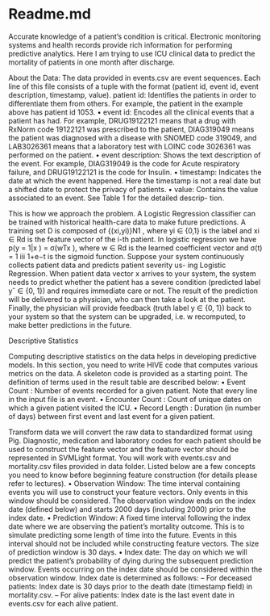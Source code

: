 # Readme.md
Accurate knowledge of a patient’s condition is critical. Electronic monitoring systems and health records provide rich information for performing predictive analytics. Here I am trying to  use ICU clinical data to predict the mortality of patients in one month after discharge.

About the Data:
The data provided in events.csv are event sequences. Each line of this file consists of a tuple with the format (patient id, event id, event description, timestamp, value).
patient id: Identifies the patients in order to differentiate them from others. For example, the patient in the example above has patient id 1053.
• event id: Encodes all the clinical events that a patient has had. For example, DRUG19122121 means that a drug with RxNorm code 19122121 was prescribed to the patient, DIAG319049 means the patient was diagnosed with a disease with SNOMED code 319049, and LAB3026361 means that a laboratory test with LOINC code 3026361 was performed on the patient.
• event description: Shows the text description of the event. For example, DIAG319049 is the code for Acute respiratory failure, and DRUG19122121 is the code for Insulin.
• timestamp: Indicates the date at which the event happened. Here the timestamp is not a real date but a shifted date to protect the privacy of patients.
• value: Contains the value associated to an event. See Table 1 for the detailed descrip- tion.

This is how we approach the problem.
A Logistic Regression classifier can be trained with historical health-care data to make future predictions. A training set D is composed of {(xi,yi)}N1 , where yi ∈ {0,1} is the label and xi ∈ Rd is the feature vector of the i-th patient. In logistic regression we have
p(y = 1|x ) = σ(wTx ), where w ∈ Rd is the learned coefficient vector and σ(t) = 1 iii 1+e−t
is the sigmoid function.
Suppose your system continuously collects patient data and predicts patient severity us-
ing Logistic Regression. When patient data vector x arrives to your system, the system needs to predict whether the patient has a severe condition (predicted label yˆ ∈ {0, 1}) and requires immediate care or not. The result of the prediction will be delivered to a physician, who can then take a look at the patient. Finally, the physician will provide feedback (truth label y ∈ {0, 1}) back to your system so that the system can be upgraded, i.e. w recomputed, to make better predictions in the future.

Descriptive Statistics 

Computing descriptive statistics on the data helps in developing predictive models. In this section, you need to write HIVE code that computes various metrics on the data. A skeleton code is provided as a starting point.
The definition of terms used in the result table are described below:
• Event Count : Number of events recorded for a given patient. Note that every line in the input file is an event.
• Encounter Count : Count of unique dates on which a given patient visited the ICU.
• Record Length : Duration (in number of days) between first event and last event for a given patient.

Transform data
we will convert the raw data to standardized format using Pig. Diagnostic, medication and laboratory codes for each patient should be used to construct the feature vector and the feature vector should be represented in SVMLight format. You will work with events.csv and mortality.csv files provided in data folder.
Listed below are a few concepts you need to know before beginning feature construction (for details please refer to lectures).
• Observation Window: The time interval containing events you will use to construct your feature vectors. Only events in this window should be considered. The observation window ends on the index date (defined below) and starts 2000 days (including 2000) prior to the index date.
• Prediction Window: A fixed time interval following the index date where we are observing the patient’s mortality outcome. This is to simulate predicting some length of time into the future. Events in this interval should not be included while constructing feature vectors. The size of prediction window is 30 days.
• Index date: The day on which we will predict the patient’s probability of dying during the subsequent prediction window. Events occurring on the index date should be considered within the observation window. Index date is determined as follows:
– For deceased patients: Index date is 30 days prior to the death date (timestamp field) in mortality.csv.
– For alive patients: Index date is the last event date in events.csv for each alive patient.



